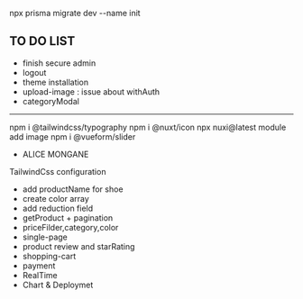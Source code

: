 npx prisma migrate dev --name init



TO DO LIST
----------
- finish secure admin
- logout
- theme installation
- upload-image : issue about withAuth
- categoryModal



----------------------------------------


npm i @tailwindcss/typography
npm i @nuxt/icon
npx nuxi@latest module add image
npm i @vueform/slider

- ALICE MONGANE

TailwindCss configuration

- add productName for shoe
- create color array
- add reduction field
- getProduct + pagination
- priceFilder,category,color
- single-page
- product review and starRating
- shopping-cart
- payment
- RealTime
- Chart & Deploymet